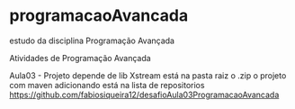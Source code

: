 # programacaoAvancada
estudo da disciplina Programação Avançada

Atividades de Programação Avançada

Aula03 - Projeto depende de lib Xstream está na pasta raiz o .zip o projeto com maven adicionando está na lista de repositorios https://github.com/fabiosiqueira12/desafioAula03ProgramacaoAvancada 
